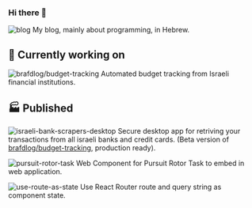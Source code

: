 ### Hi there 👋

![blog](https://img.shields.io/static/v1?label=blog&message=BcsStudent&color=00C7B7&logo=netlify&link=https://bscstudent.netlify.app/&link=https://github.com/baruchiro/BcsStudent) My blog, mainly about programming, in Hebrew.

## 🔭 Currently working on
![brafdlog/budget-tracking](https://img.shields.io/static/v1?label=app&message=brafdlog/budget-tracking&color=41B883&logo=vue.js&link=https://github.com/brafdlog/budget-tracking) Automated budget tracking from Israeli financial institutions.

## 🏭 Published
![israeli-bank-scrapers-desktop](https://img.shields.io/static/v1?label=app&message=israeli-bank-scrapers-desktop&color=4FC08D&logo=vue.js&link=https://github.com/baruchiro/israeli-bank-scrapers-desktop/releases&link=https://github.com/baruchiro/israeli-bank-scrapers-desktop) Secure desktop app for retriving your transactions from all israeli banks and credit cards. (Beta version of [brafdlog/budget-tracking](https://github.com/brafdlog/budget-tracking), production ready).

![pursuit-rotor-task](https://img.shields.io/static/v1?label=web%20component&message=pursuit-rotor-task&color=CB3837&logo=npm&link=https://www.npmjs.com/package/pursuit-rotor-task&link=https://github.com/baruchiro/pursuit-rotor-task) Web Component for Pursuit Rotor Task to embed in web application.

![use-route-as-state](https://img.shields.io/static/v1?label=package&message=use-route-as-state&color=61DAFB&logo=react&link=https://www.npmjs.com/package/use-route-as-state&link=https://github.com/baruchiro/use-route-as-state) Use React Router route and query string as component state.
 <!--
- 🌱 I’m currently learning ...
- 👯 I’m looking to collaborate on ...
- 🤔 I’m looking for help with ...
- 💬 Ask me about ...
- 📫 How to reach me: ...
- 😄 Pronouns: ...
- ⚡ Fun fact: ...
-->
